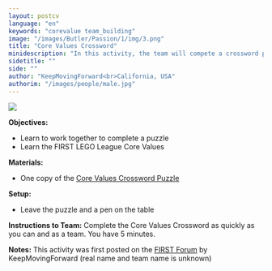 ```yaml
---
layout: postcv
language: "en"
keywords: "corevalue team_building"
image: "/images/Butler/Passion/1/img/3.png"
title: "Core Values Crossword"
minidescription: "In this activity, the team will compete a crossword puzzle related to FIRST LEGO League together."
sidetitle: ""
side: ""
author: "KeepMovingForward<br>California, USA"
authorim: "/images/people/male.jpg"
---
```



<img src="/images/CoreValues/Crossword.jpg" style="max-width: 100%">

<b>Objectives:</b>
- Learn to work together to complete a puzzle
- Learn the FIRST LEGO League Core Values

<b>Materials:</b>
- One copy of the <a href="http://www.ev3lessons.com/images/CoreValues/FLLCrossword1.pdf">Core Values Crossword Puzzle</a>

<b>Setup:</b>
- Leave the puzzle and a pen on the table

<b>Instructions to Team:</b>
Complete the Core Values Crossword as quickly as you can and as a team. You have 5 minutes.

<b>Notes:</b>
This activity was first posted on the <a href="https://forums.usfirst.org/forum/general-discussions/first-programs/first-lego-league/the-challenge/core-values/12795-core-values-material">FIRST Forum</a> by KeepMovingForward (real name and team name is unknown)



